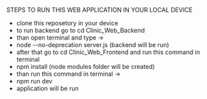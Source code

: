 STEPS TO RUN THIS WEB APPLICATION IN YOUR LOCAL DEVICE
* clone this reposetory in your device
*  to run backend go to cd Clinic_Web_Backend
* than open terminal and type ->
* node --no-deprecation server.js  (backend will be run)
* after that go to cd Clinic_Web_Frontend and run this command in terminal
* npm install (node modules folder will be created)
* than run this command in terminal ->
* npm run dev
* application will be run

